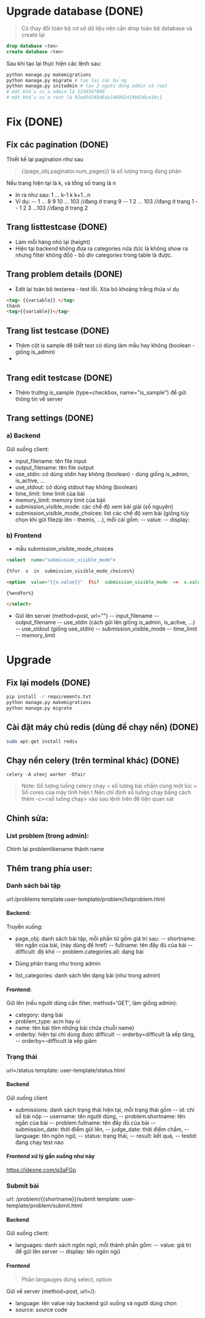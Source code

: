 # Upgrade database                          (DONE)
> Có thay đổi toàn bộ cơ sở dữ liệu nên cần drop toàn bộ database và create lại
```sql
drop database <ten>
create database <ten>
```
Sau khi tạo lại thực hiện các lệnh sau:
```bash
python manage.py makemigrations
python manage.py migrate # tạo lại các bảng
python manage.py initadmin # tạo 2 người dùng admin và root
# mật khẩu của admin là 1234567890
# mật khẩu của root là 92ad5d248d6da148092419b836ce16c1
```

# Fix                                       (DONE)
## Fix các pagination                       (DONE)

Thiết kế lại pagination như sau

> {{page_obj.paginator.num_pages}} là số lượng trang đang phân

Nếu trang hiện tại là k, và tổng số trang là n
- In ra như sau: 1 ... k-1 k k+1...n
- Ví dụ:
-- 1 ... 8 9 10 ... 103 //đang ở trang 9
-- 1 2 ... 103 //đang ở trang 1
-- 1 2 3 ...103 //đang ở trang 2

## Trang listtestcase                       (DONE)
- Làm mỗi hàng nhỏ lại (height)
- Hiện tại backend không đưa ra categories nữa (tức là không show ra nhưng filter không đổi) - bỏ div categories trong table là được.

## Trang problem details                    (DONE)
- Edit lại toàn bộ textarea - test lỗi. Xóa bỏ khoảng trắng thừa ví dụ
```html
<tag> {{variable}} </tag>
thành
<tag>{{variable}}</tag>
```

## Trang list testcase                      (DONE)
- Thêm cột is sample để biết test có dùng làm mẫu hay không (boolean - giống is_admin)
- 
## Trang edit testcase                      (DONE)
- Thêm trường is_sample (type=checkbox, name="is_sample") để gửi thông tin về server

## Trang settings                           (DONE)
### a) Backend
Gửi xuống client:
- input_filename: tên file input
- output_filename: tên file output
- use_stdin: có dùng stdin hay không (boolean) - dùng giống is_admin, is_active, ...
- use_stdout: có dùng stdout hay không (boolean)
- time_limit: time limit của bài
- memory_limit: memory limit của bàii
- submission_visible_mode: các chế độ xem bài giải (số nguyên)
- submission_visible_mode_choices: list các chế độ xem bài (giống tùy chọn khi gửi filezip lên - themis, ...), mỗi cái gồm:
-- value:
-- display:
### b) Frontend
- mẫu submission_visible_mode_choices
```html
<select  name="submission_visible_mode">

{%for  x  in  submission_visible_mode_choices%}

<option  value="{{x.value}}"  {%if  submission_visible_mode  ==  x.value%}selected{%endif%}>{{x.display}}</option>

{%endfor%}

</select>
```
- Gửi lên server (method=post, url="")
-- input_filename
-- output_filename
-- use_stdin (cách gửi lên giống is_admin, is_active, ...)
-- use_stdout (giống use_stdin)
-- submission_visible_mode
-- time_limit
-- memory_limit

# Upgrade
## Fix lại models                           (DONE)
```bash
pip install -r requirements.txt
python manage.py makemigrations
python manage.py migrate
```
## Cài đặt máy chủ redis (dùng để chạy nền) (DONE)
```bash
sudo apt-get install redis
```
## Chạy nền celery (trên terminal khác)     (DONE)
```
celery -A uteoj worker -Ofair
```
> Note: Số lượng luồng celery chạy = số lượng bài chấm cùng một lúc = Số cores của máy tính hiện t
> Nên chỉ định số luồng chạy bằng cách thêm -c=<số luồng chạy> vào sau lệnh trên để tiện quan sát

## Chỉnh sửa:

### List problem (trong admin):

Chỉnh lại problemlikename thành name

## Thêm trang phía user:

### Danh sách bài tập

url:/problems
template:user-template/problem/listproblem.html

#### Backend:

Truyền xuống:

- page_obj: danh sách bài tập, mỗi phần tử gồm giá trị sau:
-- shortname: tên ngắn của bài, (này dùng để href)
-- fullname: tên đầy đủ của bài
-- difficult: độ khó
-- problem.categories.all: dạng bài

- Dùng phân trang như trong admin

- list_categories: danh sách tên dạng bài (như trong admin)

#### Frontend:

Gửi lên (nếu người dùng cần filter, method='GET', làm giống admin):
- category: dạng bài
- problem_type: acm hay oi
- name: tên bài (tìm những bài chứa chuỗi name)
- orderby: hiện tại chỉ dùng được difficult
-- orderby=difficult là xếp tăng,
-- orderby=-difficult là xếp giảm

### Trạng thái

url=/status
template: user-template/status.html

#### Backend

Gửi xuống client
- submissions: danh sách trạng thái hiện tại, mỗi trạng thái gồm
-- id: chỉ số bài nộp
-- username: tên người dùng,
-- problem.shortname: tên ngắn của bài
-- problem.fullname: tên đầy đủ của bài
-- submission_date: thời điểm gửi lên,
-- judge_date: thời điểm chấm,
-- language: tên ngôn ngữ,
-- status: trạng thái,
-- result: kết quả,
-- testid: đang chạy test nào

#### Frontend xử lý gần xuống như này

https://ideone.com/q3aFGp

### Submit bài

url: /problem/{{shortname}}/submit
template: user-template/problem/submit.html

#### Backend

Gửi xuống client:
- languages: danh sách ngôn ngữ, mỗi thành phần gồm:
-- value: giá trị để gửi lên server
-- display: tên ngôn ngữ


#### Frontend

> Phần langauges dùng select, option

Gửi về server (method=post, url=/):

- language: tên value nảy backend gửi xuống và người dùng chọn
- source: source code
